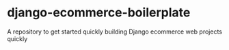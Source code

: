 # django-ecommerce-boilerplate
A repository to get started quickly building Django ecommerce web projects quickly
